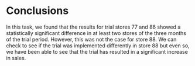 # Conclusions
In this task, we found that the results for trial stores 77 and 86 showed a statistically significant difference in at least two
stores of the three months of the trial period. However, this was not the case for store 88. We can check to see if the trial was
implemented differently in store 88 but even so, we have been able to see that the trial has resulted in a significant increase
in sales.

